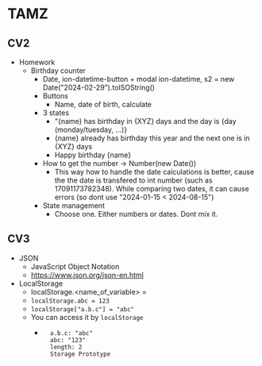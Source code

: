 # TAMZ
## CV2
- Homework
    - Birthday counter
        - Date, ion-datetime-button + modal ion-datetime, s2 = new Date("2024-02-29").toISOString()
        - Buttons
            - Name, date of birth, calculate
        - 3 states
            - "{name} has birthday in {XYZ} days and the day is {day (monday/tuesday, ...)}
            - {name} already has birthday this year and the next one is in {XYZ} days
            - Happy birthday {name}
        - How to get the number -> Number(new Date())
            - This way how to handle the date calculations is better, cause the the date is transfered to int number (such as 17091173782348). While comparing two dates, it can cause errors (so dont use "2024-01-15 < 2024-08-15")
        - State management
            - Choose one. Either numbers or dates. Dont mix it.
## CV3
- JSON
    - JavaScript Object Notation
    - https://www.json.org/json-en.html
- LocalStorage
    - localStorage.<name_of_variable> = <value>
    - ``localStorage.abc = 123``
    - ``localStorage["a.b.c"] = "abc"``
    - You can access it by ``localStorage``
        - ```Storage = $1
            a.b.c: "abc"
            abc: "123"
            length: 2
            Storage Prototype